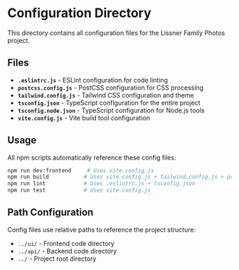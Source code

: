 # Configuration Directory

This directory contains all configuration files for the Lissner Family Photos project.

## Files

- **`.eslintrc.js`** - ESLint configuration for code linting
- **`postcss.config.js`** - PostCSS configuration for CSS processing
- **`tailwind.config.js`** - Tailwind CSS configuration and theme
- **`tsconfig.json`** - TypeScript configuration for the entire project
- **`tsconfig.node.json`** - TypeScript configuration for Node.js tools
- **`vite.config.js`** - Vite build tool configuration

## Usage

All npm scripts automatically reference these config files:

```bash
npm run dev:frontend     # Uses vite.config.js
npm run build           # Uses vite.config.js + tailwind.config.js + postcss.config.js
npm run lint            # Uses .eslintrc.js + tsconfig.json
npm run test            # Uses vite.config.js
```

## Path Configuration

Config files use relative paths to reference the project structure:
- `../ui/` - Frontend code directory
- `../api/` - Backend code directory
- `../` - Project root directory
